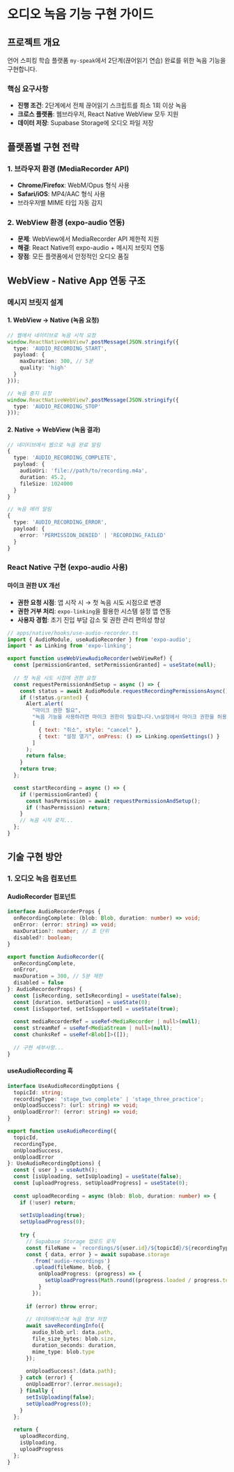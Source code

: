 # 오디오 녹음 기능 구현 가이드

## 프로젝트 개요

언어 스피킹 학습 플랫폼 `my-speak`에서 2단계(끊어읽기 연습) 완료를 위한 녹음 기능을 구현합니다.

### 핵심 요구사항

- **진행 조건**: 2단계에서 전체 끊어읽기 스크립트를 최소 1회 이상 녹음
- **크로스 플랫폼**: 웹브라우저, React Native WebView 모두 지원
- **데이터 저장**: Supabase Storage에 오디오 파일 저장

## 플랫폼별 구현 전략

### 1. 브라우저 환경 (MediaRecorder API)
- **Chrome/Firefox**: WebM/Opus 형식 사용
- **Safari/iOS**: MP4/AAC 형식 사용
- 브라우저별 MIME 타입 자동 감지

### 2. WebView 환경 (expo-audio 연동)
- **문제**: WebView에서 MediaRecorder API 제한적 지원
- **해결**: React Native의 expo-audio + 메시지 브릿지 연동
- **장점**: 모든 플랫폼에서 안정적인 오디오 품질

## WebView - Native App 연동 구조

### 메시지 브릿지 설계

#### 1. WebView → Native (녹음 요청)
```typescript
// 웹에서 네이티브로 녹음 시작 요청
window.ReactNativeWebView?.postMessage(JSON.stringify({
  type: 'AUDIO_RECORDING_START',
  payload: { 
    maxDuration: 300, // 5분
    quality: 'high'
  }
}));

// 녹음 중지 요청
window.ReactNativeWebView?.postMessage(JSON.stringify({
  type: 'AUDIO_RECORDING_STOP'
}));
```

#### 2. Native → WebView (녹음 결과)
```typescript
// 네이티브에서 웹으로 녹음 완료 알림
{
  type: 'AUDIO_RECORDING_COMPLETE',
  payload: {
    audioUri: 'file://path/to/recording.m4a',
    duration: 45.2,
    fileSize: 1024000
  }
}

// 녹음 에러 알림
{
  type: 'AUDIO_RECORDING_ERROR',
  payload: { 
    error: 'PERMISSION_DENIED' | 'RECORDING_FAILED' 
  }
}
```

### React Native 구현 (expo-audio 사용)

#### 마이크 권한 UX 개선
- **권한 요청 시점**: 앱 시작 시 → 첫 녹음 시도 시점으로 변경
- **권한 거부 처리**: `expo-linking`을 활용한 시스템 설정 앱 연동
- **사용자 경험**: 초기 진입 부담 감소 및 권한 관리 편의성 향상

```javascript
// apps/native/hooks/use-audio-recorder.ts
import { AudioModule, useAudioRecorder } from 'expo-audio';
import * as Linking from 'expo-linking';

export function useWebViewAudioRecorder(webViewRef) {
  const [permissionGranted, setPermissionGranted] = useState(null);
  
  // 첫 녹음 시도 시점에 권한 요청
  const requestPermissionAndSetup = async () => {
    const status = await AudioModule.requestRecordingPermissionsAsync();
    if (!status.granted) {
      Alert.alert(
        "마이크 권한 필요",
        "녹음 기능을 사용하려면 마이크 권한이 필요합니다.\n설정에서 마이크 권한을 허용해주세요.",
        [
          { text: "취소", style: "cancel" },
          { text: "설정 열기", onPress: () => Linking.openSettings() }
        ]
      );
      return false;
    }
    return true;
  };

  const startRecording = async () => {
    if (!permissionGranted) {
      const hasPermission = await requestPermissionAndSetup();
      if (!hasPermission) return;
    }
    // 녹음 시작 로직...
  };
}
```

## 기술 구현 방안

### 1. 오디오 녹음 컴포넌트

#### AudioRecorder 컴포넌트
```typescript
interface AudioRecorderProps {
  onRecordingComplete: (blob: Blob, duration: number) => void;
  onError: (error: string) => void;
  maxDuration?: number; // 초 단위
  disabled?: boolean;
}

export function AudioRecorder({ 
  onRecordingComplete, 
  onError, 
  maxDuration = 300, // 5분 제한
  disabled = false 
}: AudioRecorderProps) {
  const [isRecording, setIsRecording] = useState(false);
  const [duration, setDuration] = useState(0);
  const [isSupported, setIsSupported] = useState(true);
  
  const mediaRecorderRef = useRef<MediaRecorder | null>(null);
  const streamRef = useRef<MediaStream | null>(null);
  const chunksRef = useRef<Blob[]>([]);
  
  // 구현 세부사항...
}
```

#### useAudioRecording 훅
```typescript
interface UseAudioRecordingOptions {
  topicId: string;
  recordingType: 'stage_two_complete' | 'stage_three_practice';
  onUploadSuccess?: (url: string) => void;
  onUploadError?: (error: string) => void;
}

export function useAudioRecording({
  topicId,
  recordingType,
  onUploadSuccess,
  onUploadError
}: UseAudioRecordingOptions) {
  const { user } = useAuth();
  const [isUploading, setIsUploading] = useState(false);
  const [uploadProgress, setUploadProgress] = useState(0);
  
  const uploadRecording = async (blob: Blob, duration: number) => {
    if (!user) return;
    
    setIsUploading(true);
    setUploadProgress(0);
    
    try {
      // Supabase Storage 업로드 로직
      const fileName = `recordings/${user.id}/${topicId}/${recordingType}_${Date.now()}`;
      const { data, error } = await supabase.storage
        .from('audio-recordings')
        .upload(fileName, blob, {
          onUploadProgress: (progress) => {
            setUploadProgress(Math.round((progress.loaded / progress.total) * 100));
          }
        });
        
      if (error) throw error;
      
      // 데이터베이스에 녹음 정보 저장
      await saveRecordingInfo({
        audio_blob_url: data.path,
        file_size_bytes: blob.size,
        duration_seconds: duration,
        mime_type: blob.type
      });
      
      onUploadSuccess?.(data.path);
    } catch (error) {
      onUploadError?.(error.message);
    } finally {
      setIsUploading(false);
      setUploadProgress(0);
    }
  };
  
  return {
    uploadRecording,
    isUploading,
    uploadProgress
  };
}
```
